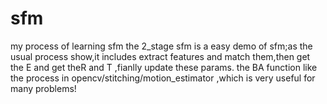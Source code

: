 # sfm
my process of learning sfm
the 2_stage sfm is a easy demo of sfm;as the usual process show,it includes extract features and match them,then get the E and get theR and T ,fianlly update these params. 
the BA function  like the process in opencv/stitching/motion_estimator ,which is very useful for many problems!

